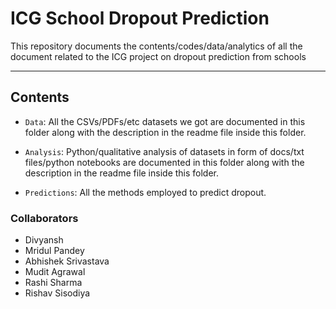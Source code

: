# ICG School Dropout Prediction

This repository documents the contents/codes/data/analytics of all the document related to the ICG project on dropout prediction from schools

***
## Contents

* `Data`: All the CSVs/PDFs/etc datasets we got are documented in this folder along with the description in the readme file inside this folder.

* `Analysis`: Python/qualitative analysis of datasets in form of docs/txt files/python notebooks are documented in this folder along with the description in the readme file inside this folder.

* `Predictions`: All the methods employed to predict dropout.


### Collaborators

* Divyansh
* Mridul Pandey
* Abhishek Srivastava
* Mudit Agrawal
* Rashi Sharma
* Rishav Sisodiya
